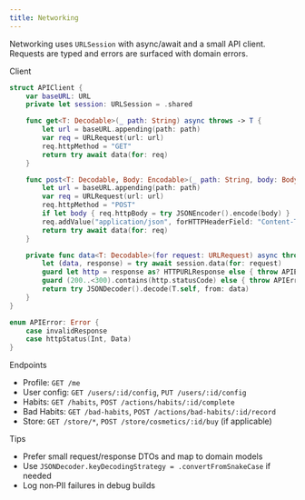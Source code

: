 ```yaml
---
title: Networking
---
```


Networking uses `URLSession` with async/await and a small API client. Requests are typed and errors are surfaced with domain errors.

Client
```swift
struct APIClient {
    var baseURL: URL
    private let session: URLSession = .shared

    func get<T: Decodable>(_ path: String) async throws -> T {
        let url = baseURL.appending(path: path)
        var req = URLRequest(url: url)
        req.httpMethod = "GET"
        return try await data(for: req)
    }

    func post<T: Decodable, Body: Encodable>(_ path: String, body: Body?) async throws -> T {
        let url = baseURL.appending(path: path)
        var req = URLRequest(url: url)
        req.httpMethod = "POST"
        if let body { req.httpBody = try JSONEncoder().encode(body) }
        req.addValue("application/json", forHTTPHeaderField: "Content-Type")
        return try await data(for: req)
    }

    private func data<T: Decodable>(for request: URLRequest) async throws -> T {
        let (data, response) = try await session.data(for: request)
        guard let http = response as? HTTPURLResponse else { throw APIError.invalidResponse }
        guard (200..<300).contains(http.statusCode) else { throw APIError.httpStatus(http.statusCode, data) }
        return try JSONDecoder().decode(T.self, from: data)
    }
}

enum APIError: Error {
    case invalidResponse
    case httpStatus(Int, Data)
}
```

Endpoints
- Profile: `GET /me`
- User config: `GET /users/:id/config`, `PUT /users/:id/config`
- Habits: `GET /habits`, `POST /actions/habits/:id/complete`
- Bad Habits: `GET /bad-habits`, `POST /actions/bad-habits/:id/record`
- Store: `GET /store/*`, `POST /store/cosmetics/:id/buy` (if applicable)

Tips
- Prefer small request/response DTOs and map to domain models
- Use `JSONDecoder.keyDecodingStrategy = .convertFromSnakeCase` if needed
- Log non‑PII failures in debug builds
